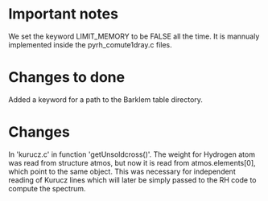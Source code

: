 # Important notes

We set the keyword LIMIT_MEMORY to be FALSE all the time. It is mannualy
implemented inside the pyrh_comute1dray.c files.

# Changes to done

Added a keyword for a path to the Barklem table directory.

# Changes

In 'kurucz.c' in function 'getUnsoldcross()'. The weight for Hydrogen atom 
was read from structure atmos, but now it is read from atmos.elements[0], which
point to the same object. This was necessary for independent reading of
Kurucz lines which will later be simply passed to the RH code to compute the
spectrum.